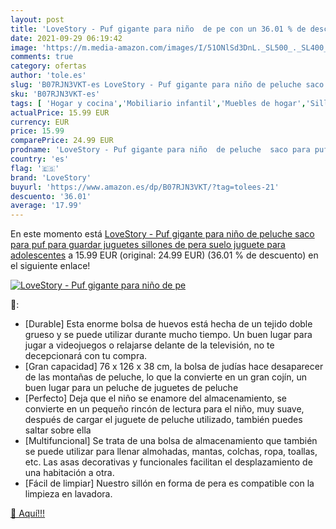 ```yaml
---
layout: post
title: 'LoveStory - Puf gigante para niño  de pe con un 36.01 % de descuento'
date: 2021-09-29 06:19:42
image: 'https://m.media-amazon.com/images/I/51ONlSd3DnL._SL500_._SL400_.jpg'
comments: true
category: ofertas
author: 'tole.es'
slug: 'B07RJN3VKT-es LoveStory - Puf gigante para niño de peluche saco para puf...'
sku: 'B07RJN3VKT-es'
tags: [ 'Hogar y cocina','Mobiliario infantil','Muebles de hogar','Sillas infantiles','Sillas puffs infantiles','juguetes','lovestory','peluche', ]
actualPrice: 15.99 EUR
currency: EUR
price: 15.99
comparePrice: 24.99 EUR
prodname: 'LoveStory - Puf gigante para niño  de peluche  saco para puf  para guardar juguetes  sillones de pera  suelo  juguete para adolescentes'
country: 'es'
flag: '🇪🇸'
brand: 'LoveStory'
buyurl: 'https://www.amazon.es/dp/B07RJN3VKT/?tag=tolees-21'
descuento: '36.01'
average: '17.99'
---
```


En este momento está [LoveStory - Puf gigante para niño  de peluche  saco para puf  para guardar juguetes  sillones de pera  suelo  juguete para adolescentes](https://www.amazon.es/dp/B07RJN3VKT/?tag=tolees-21) a 15.99 EUR (original: 24.99 EUR) (36.01 %  de descuento) en el siguiente enlace!

[![LoveStory - Puf gigante para niño  de pe](https://m.media-amazon.com/images/I/51ONlSd3DnL._SL500_._SL400_.jpg)](https://www.amazon.es/dp/B07RJN3VKT/?tag=tolees-21)

🔎:

- [Durable] Esta enorme bolsa de huevos está hecha de un tejido doble grueso y se puede utilizar durante mucho tiempo. Un buen lugar para jugar a videojuegos o relajarse delante de la televisión, no te decepcionará con tu compra.
- [Gran capacidad] 76 x 126 x 38 cm, la bolsa de judías hace desaparecer de las montañas de peluche, lo que la convierte en un gran cojín, un buen lugar para un peluche de juguetes de peluche
- [Perfecto] Deja que el niño se enamore del almacenamiento, se convierte en un pequeño rincón de lectura para el niño, muy suave, después de cargar el juguete de peluche utilizado, también puedes saltar sobre ella
- [Multifuncional] Se trata de una bolsa de almacenamiento que también se puede utilizar para llenar almohadas, mantas, colchas, ropa, toallas, etc. Las asas decorativas y funcionales facilitan el desplazamiento de una habitación a otra.
- [Fácil de limpiar] Nuestro sillón en forma de pera es compatible con la limpieza en lavadora.

[🛒 Aquí!!!](https://www.amazon.es/dp/B07RJN3VKT/?tag=tolees-21)
